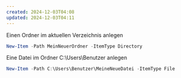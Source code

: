 ```yaml
---
created: 2024-12-03T04:08
updated: 2024-12-03T04:11
---
```


Einen Ordner im aktuellen Verzeichnis anlegen

```powershell
New-Item -Path MeinNeuerOrdner -ItemType Directory
```

Eine Datei im Ordner C:\Users\Benutzer anlegen

```powershell
New-Item -Path C:\Users\Benutzer\MeineNeueDatei -ItemType File
```